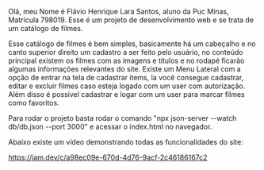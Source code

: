 Olá, meu Nome é Flávio Henrique Lara Santos, aluno da Puc Minas, Matrícula 798019. Esse é um projeto de desenvolvimento web e se trata de um catálogo de filmes.

Esse catálogo de filmes é bem simples, basicamente há um cabeçalho e no canto superior direito um cadastro a ser feito pelo usuário, no conteúdo principal existem os filmes com as imagens e títulos e no rodapé ficarão algumas informações relevantes do site. Existe um Menu Lateral com a opção de entrar na tela de cadastrar items, la você consegue cadastrar, editar e excluir filmes caso esteja logado com um user com autorização.
Além disso é possível cadastrar e logar com um user para marcar filmes como favoritos.

Para rodar o projeto basta rodar o comando "npx json-server --watch db/db.json --port 3000" e acessar o index.html no navegador.

Abaixo existe um vídeo demonstrando todas as funcionalidades do site:

https://jam.dev/c/a98ec09e-670d-4d76-9acf-2c46186167c2

